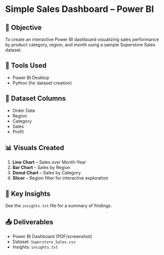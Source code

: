 # Simple Sales Dashboard – Power BI

## 📌 Objective
To create an interactive Power BI dashboard visualizing sales performance by product category, region, and month using a sample Superstore Sales dataset.

## 🧰 Tools Used
- Power BI Desktop
- Python (for dataset creation)

## 📁 Dataset Columns
- Order Date
- Region
- Category
- Sales
- Profit

## 📊 Visuals Created
1. **Line Chart** – Sales over Month-Year
2. **Bar Chart** – Sales by Region
3. **Donut Chart** – Sales by Category
4. **Slicer** – Region filter for interactive exploration

## 🧠 Key Insights
See the `insights.txt` file for a summary of findings.

## 📤 Deliverables
- Power BI Dashboard (PDF/screenshot)
- Dataset: `Superstore_Sales.csv`
- Insights: `insights.txt`
